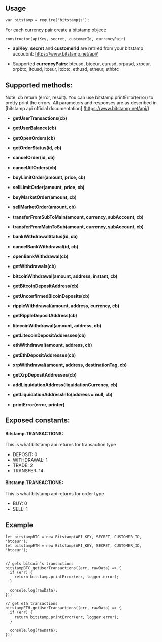 ## Usage
    var bitstamp = require('bitstampjs');

For each currency pair create a bitstamp object:

    constructor(apiKey, secret, customerId, currencyPair)
* **apiKey**, **secret** and **customerId** are retried from your bitstamp accoubnt: https://www.bitstamp.net/api/

* Supported **currencyPairs**: btcusd, btceur, eurusd, xrpusd, xrpeur, xrpbtc, ltcusd, ltceur, ltcbtc, ethusd, etheur, ethbtc


## Supported methods:
Note: cb return (error, result). You can use bitstamp.printError(error) to pretty print the errors.
All parameters and responses are as described in [bitstamp api official documentation] (https://www.bitstamp.net/api/)

* **getUserTransactions(cb)**

* **getUserBalance(cb)**

* **getOpenOrders(cb)**

* **getOrderStatus(id, cb)**

* **cancelOrder(id, cb)**

* **cancelAllOrders(cb)**

* **buyLimitOrder(amount, price, cb)**

* **sellLimitOrder(amount, price, cb)**

* **buyMarketOrder(amount, cb)**

* **sellMarketOrder(amount, cb)**

* **transferFromSubToMain(amount, currency, subAccount, cb)**

* **transferFromMainToSub(amount, currency, subAccount, cb)**

* **bankWithdrawalStatus(id, cb)**

* **cancelBankWithdrawal(id, cb)**

* **openBankWithdrawal(cb)**


* **getWithdrawals(cb)**

* **bitcoinWithdrawal(amount, address, instant, cb)**

* **getBitcoinDepositAddress(cb)**

* **getUnconfirmedBicoinDeposits(cb)**

* **rippleWithdrawal(amount, address, currency, cb)**

* **getRippleDepositAddress(cb)**

* **litecoinWithdrawal(amount, address, cb)**

* **getLitecoinDepositAddresses(cb)**

* **ethWithdrawal(amount, address, cb)**

* **getEthDepositAddresses(cb)**

* **xrpWithdrawal(amount, address, destinationTag, cb)**

* **getXrpDepositAddresses(cb)**


* **addLiquidationAddress(liquidationCurrency, cb)**

* **getLiquidationAddressInfo(address = null, cb)**

* **printError(error, printer)**


## Exposed constants:

#### Bitstamp.TRANSACTIONS:
This is what bitstamp api returns for transaction type

 * DEPOSIT: 0
 * WITHDRAWAL: 1
 * TRADE: 2
 * TRANSFER: 14


#### Bitstamp.TRANSACTIONS:
This is what bitstamp api returns for order type

 * BUY: 0
 * SELL: 1



## Example

    let bitstampBTC = new Bitstamp(API_KEY, SECRET, CUSTOMER_ID, 'btceur');
    let bitstampETH = new Bitstamp(API_KEY, SECRET, CUSTOMER_ID, 'btceur');


    // gets bitcoin's transactions
    bitstampBTC.getUserTransactions((err, rawData) => {
      if (err) {
        return bitstamp.printError(err, logger.error);
      }
      
      console.log(rawData);
    });

    // get eth transactions
    bitstampETH.getUserTransactions((err, rawData) => {
      if (err) {
        return bitstamp.printError(err, logger.error);
      }
      
      console.log(rawData);
    });
